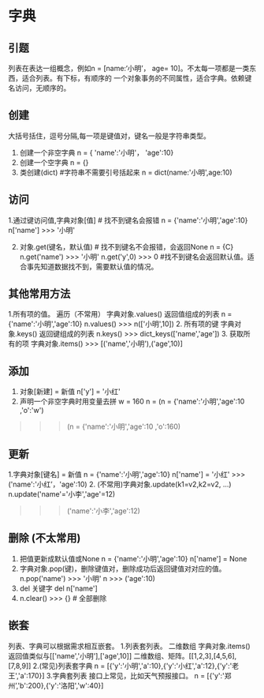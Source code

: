 字典
===
## 引题
列表在表达一组概念，例如n = [name:‘小明’， age= 10]。不太每一项都是一类东西，适合列表。有下标，有顺序的
一个对象事务的不同属性，适合字典。依赖键名访问，无顺序的。



## 创建
大括号括住，逗号分隔,每一项是键值对，键名一般是字符串类型。
1. 创建一个非空字典
n = { 'name':'小明'， 'age':10}
2. 创建一个空字典
n = {}
3. 类创建(dict)  #字符串不需要引号括起来
n = dict(name:'小明',age:10)




## 访问
1.通过键访问值,字典对象[值]  # 找不到键名会报错
n = {'name':'小明','age':10}
n['name'] >>> '小明'

2. 对象.get(键名，默认值)  # 找不到键名不会报错，会返回None
n = {C}
n.get('name')  >>>  '小明'
n.get('y',0)  >>> 0  #找不到键名会返回默认值。适合事先知道数据找不到，需要默认值的情况。
## 其他常用方法
1.所有项的值。 遍历（不常用）
字典对象.values()  返回值组成的列表
n = {'name':'小明','age':10}
n.values()  >>> n(['小明',10])
2. 所有项的键
字典对象.keys()  返回键组成的列表
n.keys()  >>>  dict_keys(['name','age'])
3. 获取所有的项
字典对象.items() >>> [('name','小明'),('age',10)]


## 添加
1. 对象[新建] = 新值
 n['y'] = '小红'
2. 声明一个非空字典时用变量去拼
w = 160
n = (n = {'name':'小明','age':10 ,'o':'w')
>>> (n = {'name':'小明','age':10 ,'o':160)



## 更新
1.字典对象[键名] = 新值
n = {'name':'小明','age':10}
n['name'] = '小红'  >>> ('name':'小红’，'age':10)
2. (不常用)字典对象.update(k1=v2,k2=v2, ...)
n.update('name'='小李','age'=12)
 >>> ('name':'小李','age':12)
 
 
 
 ## 删除 (不太常用)
 1. 把值更新成默认值或None
n = {'name':'小明','age':10}
n['name'] = None
 2. 字典对象.pop(键)，删除键值对，删除成功后返回键值对对应的值。
 n.pop('name') >>> '小明'
 n >>> ('age':10)
 3. del 关键字
 del n['name']
 4. n.clear()  >>> {}   # 全部删除
 
 ## 嵌套
 列表、字典可以根据需求相互嵌套。
 1.列表套列表。 二维数组
 字典对象.items() 返回值类似与[['name','小明'],['age',10]]
 二维数组、矩阵。[[1,2,3],[4,5,6],[7,8,9]]
 2.(常见)列表套字典
 n = [{'y':'小明','a':10},{'y':'小红','a':12},{'y':'老王','a':170}]
 3.字典套列表
 接口上常见，比如天气预报接口。
 n = [{'y':'郑州’,'b':200},{'y':'洛阳','w':40}]
 
 
